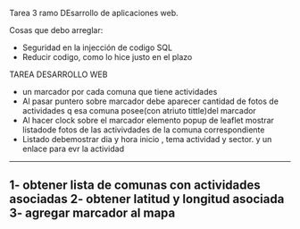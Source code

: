 Tarea 3 ramo DEsarrollo de aplicaciones web.

Cosas que debo arreglar:
- Seguridad en la injección de codigo SQL
- Reducir codigo, como lo hice justo en el plazo

TAREA DESARROLLO WEB
- un marcador por cada comuna que tiene actividades
- Al pasar puntero sobre marcador debe aparecer cantidad de fotos de actividades q esa comuna posee(con atriuto tittle)del marcador
- Al hacer clock sobre el marcador  elemento popup  de leaflet mostrar listadode fotos de las activivdades de la comuna correspondiente 
- Listado debemostrar  dia y hora inicio , tema actividad y sector. y un enlace para evr la actividad 

-------------------------
1- obtener lista de comunas con actividades asociadas
2- obtener latitud y longitud asociada
3- agregar marcador al mapa
------------------------------------

